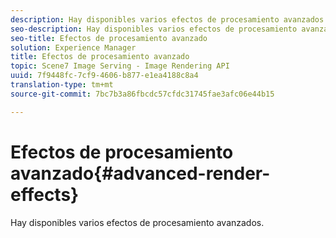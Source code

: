 ```yaml
---
description: Hay disponibles varios efectos de procesamiento avanzados.
seo-description: Hay disponibles varios efectos de procesamiento avanzados.
seo-title: Efectos de procesamiento avanzado
solution: Experience Manager
title: Efectos de procesamiento avanzado
topic: Scene7 Image Serving - Image Rendering API
uuid: 7f9448fc-7cf9-4606-b877-e1ea4188c8a4
translation-type: tm+mt
source-git-commit: 7bc7b3a86fbcdc57cfdc31745fae3afc06e44b15

---
```



# Efectos de procesamiento avanzado{#advanced-render-effects}

Hay disponibles varios efectos de procesamiento avanzados.

